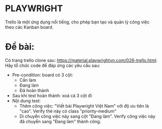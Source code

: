 # PLAYWRIGHT

Trello là một ứng dụng nổi tiếng, cho phép bạn tạo và quản lý công việc theo các Kanban board.

# Đề bài:

Có trang trello clone sau: https://material.playwrightvn.com/026-trello.html. Hãy tổ chức code để đáp ứng các yêu cầu sau:

- Pre-condition: board có 3 cột:
  - Cần làm
  - Đang làm
  - Đã hoàn thành
- Sau khi test hoàn thành: xoá cả 3 cột đi
- Nội dung test:
  - Thêm công việc: "Viết bài Playwright Việt Nam" với độ ưu tiên là "cao". Verify thẻ này có class "priority-medium"
  - Di chuyển công việc này sang cột "Đang làm". Verify công việc này đã chuyển sang "Đang làm" thành công.
